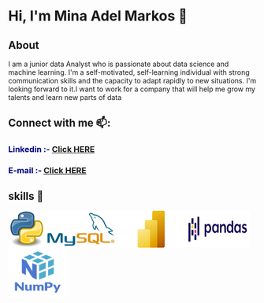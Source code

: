 # **Hi, I'm Mina Adel Markos 👋**

## About 


I am a junior data Analyst who is 
passionate about data science and 
machine learning. I'm a 
self-motivated, self-learning 
individual with strong 
communication skills and the 
capacity to adapt rapidly to new 
situations. I'm looking forward to 
it.I want to work for a company 
that will help me grow my talents 
and learn new parts of data 

## Connect with me 📫:

<h3><b><span style="color:navy">Linkedin :- </span><a href='https://www.linkedin.com/in/mina-markos-343b8b171/'><b>Click HERE</b></a> </b></h3>  

<h3><b><span style="color:navy">E-mail :- </span><a href='mina.markos6565@gmail.com'><b>Click HERE</b></a> </b></h3>  



## skills 👀

<center>
<img align="left" width="75" height="75" src="Python.svg.png">
<img align="left" width="145" height="75" src="mysql.jpeg">
<img align="left" width="140" height="75" src="powerpi.png">
<img align="left" width="130" height="75" src="pandas.png">
<img align="left" width="120" height="100" src="numpy.png">

</center>


 
 
